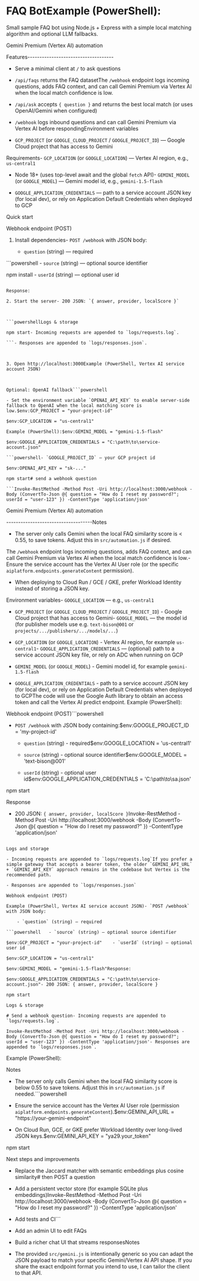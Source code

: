 # FAQ BotExample (PowerShell):



Small sample FAQ bot using Node.js + Express with a simple local matching algorithm and optional LLM fallbacks.

Gemini Premium (Vertex AI) automation

Features------------------------------------

- Serve a minimal client at `/` to ask questions

- `/api/faqs` returns the FAQ datasetThe `/webhook` endpoint logs incoming questions, adds FAQ context, and can call Gemini Premium via Vertex AI when the local match confidence is low.

- `/api/ask` accepts `{ question }` and returns the best local match (or uses OpenAI/Gemini when configured)

- `/webhook` logs inbound questions and can call Gemini Premium via Vertex AI before respondingEnvironment variables

- `GCP_PROJECT` (or `GOOGLE_CLOUD_PROJECT` / `GOOGLE_PROJECT_ID`) — Google Cloud project that has access to Gemini

Requirements- `GCP_LOCATION` (or `GOOGLE_LOCATION`) — Vertex AI region, e.g., `us-central1`

- Node 18+ (uses top-level await and the global `fetch` API)- `GEMINI_MODEL` (or `GOOGLE_MODEL`) — Gemini model id, e.g., `gemini-1.5-flash`

- `GOOGLE_APPLICATION_CREDENTIALS` — path to a service account JSON key (for local dev), or rely on Application Default Credentials when deployed to GCP

Quick start

Webhook endpoint (POST)

1. Install dependencies- `POST /webhook` with JSON body:

	- `question` (string) — required

```powershell	- `source` (string) — optional source identifier

npm install	- `userId` (string) — optional user id

```

Response:

2. Start the server- 200 JSON: `{ answer, provider, localScore }`



```powershellLogs & storage

npm start- Incoming requests are appended to `logs/requests.log`.

```- Responses are appended to `logs/responses.json`.



3. Open http://localhost:3000Example (PowerShell, Vertex AI service account JSON)



Optional: OpenAI fallback```powershell

- Set the environment variable `OPENAI_API_KEY` to enable server-side fallback to OpenAI when the local matching score is low.$env:GCP_PROJECT = "your-project-id"

$env:GCP_LOCATION = "us-central1"

Example (PowerShell):$env:GEMINI_MODEL = "gemini-1.5-flash"

$env:GOOGLE_APPLICATION_CREDENTIALS = "C:\path\to\service-account.json"

```powershell- `GOOGLE_PROJECT_ID` — your GCP project id

$env:OPENAI_API_KEY = "sk-..."

npm start# send a webhook question

```Invoke-RestMethod -Method Post -Uri http://localhost:3000/webhook -Body (ConvertTo-Json @{ question = "How do I reset my password?"; userId = "user-123" }) -ContentType 'application/json'

```

Gemini Premium (Vertex AI) automation

------------------------------------Notes

- The server only calls Gemini when the local FAQ similarity score is < 0.55, to save tokens. Adjust this in `src/automation.js` if desired.

The `/webhook` endpoint logs incoming questions, adds FAQ context, and can call Gemini Premium via Vertex AI when the local match confidence is low.- Ensure the service account has the Vertex AI User role (or the specific `aiplatform.endpoints.generateContent` permission).

- When deploying to Cloud Run / GCE / GKE, prefer Workload Identity instead of storing a JSON key.

Environment variables- `GOOGLE_LOCATION` — e.g., `us-central1`

- `GCP_PROJECT` (or `GOOGLE_CLOUD_PROJECT` / `GOOGLE_PROJECT_ID`) - Google Cloud project that has access to Gemini- `GOOGLE_MODEL` — the model id (for publisher models use e.g. `text-bison@001` or `projects/.../publishers/.../models/...`)

- `GCP_LOCATION` (or `GOOGLE_LOCATION`) - Vertex AI region, for example `us-central1`- `GOOGLE_APPLICATION_CREDENTIALS` — (optional) path to a service account JSON key file, or rely on ADC when running on GCP

- `GEMINI_MODEL` (or `GOOGLE_MODEL`) - Gemini model id, for example `gemini-1.5-flash`

- `GOOGLE_APPLICATION_CREDENTIALS` - path to a service account JSON key (for local dev), or rely on Application Default Credentials when deployed to GCPThe code will use the Google Auth library to obtain an access token and call the Vertex AI predict endpoint. Example (PowerShell):



Webhook endpoint (POST)```powershell

- `POST /webhook` with JSON body containing:$env:GOOGLE_PROJECT_ID = 'my-project-id'

  - `question` (string) - required$env:GOOGLE_LOCATION = 'us-central1'

  - `source` (string) - optional source identifier$env:GOOGLE_MODEL = 'text-bison@001'

  - `userId` (string) - optional user id$env:GOOGLE_APPLICATION_CREDENTIALS = 'C:\path\to\sa.json'

npm start

Response

- 200 JSON: `{ answer, provider, localScore }`Invoke-RestMethod -Method Post -Uri http://localhost:3000/webhook -Body (ConvertTo-Json @{ question = "How do I reset my password?" }) -ContentType 'application/json'

```

Logs and storage

- Incoming requests are appended to `logs/requests.log`If you prefer a simple gateway that accepts a bearer token, the older `GEMINI_API_URL` + `GEMINI_API_KEY` approach remains in the codebase but Vertex is the recommended path.

- Responses are appended to `logs/responses.json`

Webhook endpoint (POST)

Example (PowerShell, Vertex AI service account JSON)- `POST /webhook` with JSON body:

	- `question` (string) — required

```powershell	- `source` (string) — optional source identifier

$env:GCP_PROJECT = "your-project-id"	- `userId` (string) — optional user id

$env:GCP_LOCATION = "us-central1"

$env:GEMINI_MODEL = "gemini-1.5-flash"Response:

$env:GOOGLE_APPLICATION_CREDENTIALS = "C:\path\to\service-account.json"- 200 JSON: { answer, provider, localScore }

npm start

Logs & storage

# Send a webhook question- Incoming requests are appended to `logs/requests.log`.

Invoke-RestMethod -Method Post -Uri http://localhost:3000/webhook -Body (ConvertTo-Json @{ question = "How do I reset my password?"; userId = "user-123" }) -ContentType 'application/json'- Responses are appended to `logs/responses.json`.

```

Example (PowerShell):

Notes

- The server only calls Gemini when the local FAQ similarity score is below 0.55 to save tokens. Adjust this in `src/automation.js` if needed.```powershell

- Ensure the service account has the Vertex AI User role (permission `aiplatform.endpoints.generateContent`).$env:GEMINI_API_URL = "https://your-gemini-endpoint"

- On Cloud Run, GCE, or GKE prefer Workload Identity over long-lived JSON keys.$env:GEMINI_API_KEY = "ya29.your_token"

npm start

Next steps and improvements

- Replace the Jaccard matcher with semantic embeddings plus cosine similarity# then POST a question

- Add a persistent vector store (for example SQLite plus embeddings)Invoke-RestMethod -Method Post -Uri http://localhost:3000/webhook -Body (ConvertTo-Json @{ question = "How do I reset my password?" }) -ContentType 'application/json'

- Add tests and CI```

- Add an admin UI to edit FAQs

- Build a richer chat UI that streams responsesNotes

- The provided `src/gemini.js` is intentionally generic so you can adapt the JSON payload to match your specific Gemini/Vertex AI API shape. If you share the exact endpoint format you intend to use, I can tailor the client to that API.

